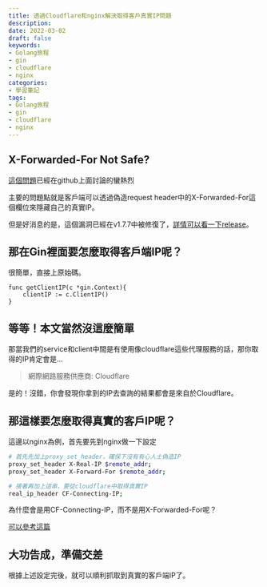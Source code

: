 ```yaml
---
title: 透過Cloudflare和nginx解決取得客戶真實IP問題
description: 
date: 2022-03-02
draft: false
keywords:
- Golang旅程
- gin
- cloudflare
- nginx
categories:
- 學習筆記
tags:
- Golang旅程
- gin
- cloudflare
- nginx
---
```


## X-Forwarded-For Not Safe?
[這個問題](https://github.com/gin-gonic/gin/issues/2862)已經在github上面討論的蠻熱烈

主要的問題點就是客戶端可以透過偽造request header中的X-Forwarded-For這個欄位來隱藏自己的真實IP。

但是好消息的是，這個漏洞已經在v1.7.7中被修復了，[詳情可以看一下release](https://github.com/gin-gonic/gin/releases)。
<!--more-->
## 那在Gin裡面要怎麼取得客戶端IP呢？
很簡單，直接上原始碼。
```golang
func getClientIP(c *gin.Context){
	clientIP := c.ClientIP()
}
```

## 等等！本文當然沒這麼簡單
那當我們的service和client中間是有使用像cloudflare這些代理服務的話，那你取得的IP肯定會是...
> 網際網路服務供應商: Cloudflare

是的！沒錯，你會發現你拿到的IP去查詢的結果都會是來自於Cloudflare。

## 那這樣要怎麼取得真實的客戶IP呢？
這邊以nginx為例，首先要先到nginx做一下設定
```bash
# 首先先加上proxy_set_header，確保下沒有有心人士偽造IP
proxy_set_header X-Real-IP $remote_addr;
proxy_set_header X-Forward-For $remote_addr;

# 接著再加上這串，要從cloudflare中取得真實IP
real_ip_header CF-Connecting-IP;
```
為什麼會是用CF-Connecting-IP，而不是用X-Forwarded-For呢？

[可以參考這篇](https://developers.cloudflare.com/fundamentals/get-started/http-request-headers/)

## 大功告成，準備交差
根據上述設定完後，就可以順利抓取到真實的客戶端IP了。
